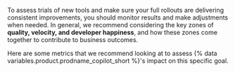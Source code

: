 To assess trials of new tools and make sure your full rollouts are delivering consistent improvements, you should monitor results and make adjustments when needed. In general, we recommend considering the key zones of **quality, velocity, and developer happiness**, and how these zones come together to contribute to business outcomes.

Here are some metrics that we recommend looking at to assess {% data variables.product.prodname_copilot_short %}'s impact on this specific goal.
